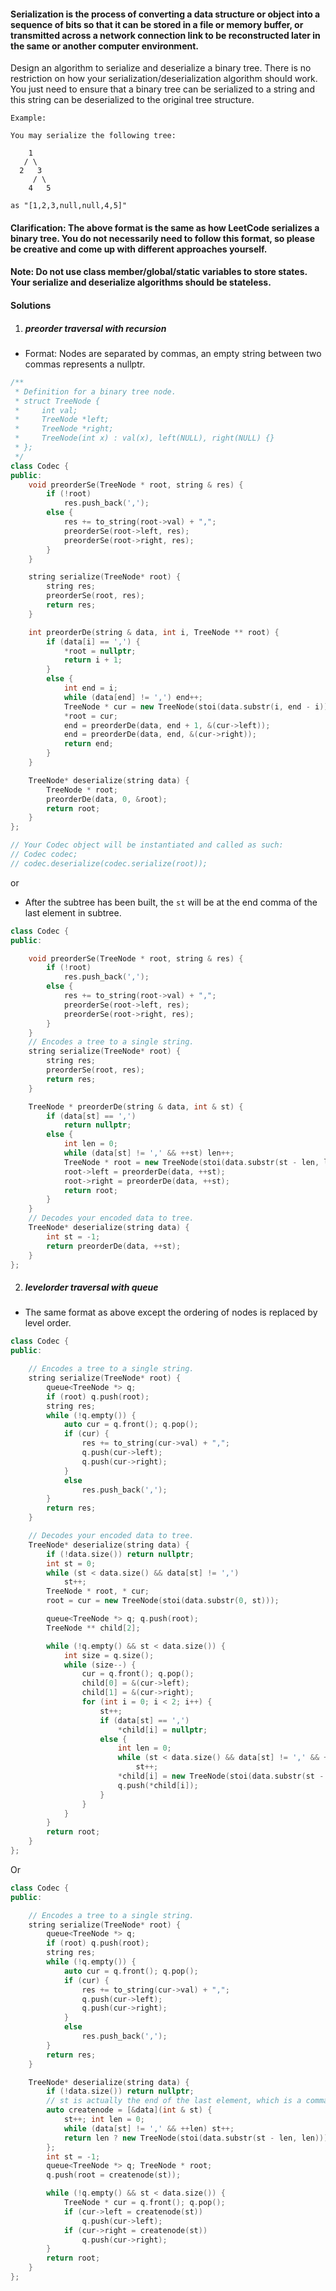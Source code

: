 #### Serialization is the process of converting a data structure or object into a sequence of bits so that it can be stored in a file or memory buffer, or transmitted across a network connection link to be reconstructed later in the same or another computer environment.

Design an algorithm to serialize and deserialize a binary tree. There is no restriction on how your serialization/deserialization algorithm should work. You just need to ensure that a binary tree can be serialized to a string and this string can be deserialized to the original tree structure.

```
Example: 

You may serialize the following tree:

    1
   / \
  2   3
     / \
    4   5

as "[1,2,3,null,null,4,5]"
```

#### Clarification: The above format is the same as how LeetCode serializes a binary tree. You do not necessarily need to follow this format, so please be creative and come up with different approaches yourself.

#### Note: Do not use class member/global/static variables to store states. Your serialize and deserialize algorithms should be stateless.

#### Solutions

1. ##### preorder traversal with recursion

- Format: Nodes are separated by commas, an empty string between two commas represents a nullptr.

```cpp
/**
 * Definition for a binary tree node.
 * struct TreeNode {
 *     int val;
 *     TreeNode *left;
 *     TreeNode *right;
 *     TreeNode(int x) : val(x), left(NULL), right(NULL) {}
 * };
 */
class Codec {
public:
    void preorderSe(TreeNode * root, string & res) {
        if (!root)
            res.push_back(',');
        else {
            res += to_string(root->val) + ",";
            preorderSe(root->left, res);
            preorderSe(root->right, res);
        }
    }

    string serialize(TreeNode* root) {
        string res;
        preorderSe(root, res);
        return res;
    }

    int preorderDe(string & data, int i, TreeNode ** root) {
        if (data[i] == ',') {
            *root = nullptr;
            return i + 1;
        }
        else {
            int end = i;
            while (data[end] != ',') end++;
            TreeNode * cur = new TreeNode(stoi(data.substr(i, end - i)));
            *root = cur;
            end = preorderDe(data, end + 1, &(cur->left));
            end = preorderDe(data, end, &(cur->right));
            return end;
        }
    }

    TreeNode* deserialize(string data) {
        TreeNode * root;
        preorderDe(data, 0, &root);
        return root;
    }
};

// Your Codec object will be instantiated and called as such:
// Codec codec;
// codec.deserialize(codec.serialize(root));
```


or

- After the subtree has been built, the `st` will be at the end comma of the last element in subtree.

```cpp
class Codec {
public:

    void preorderSe(TreeNode * root, string & res) {
        if (!root)
            res.push_back(',');
        else {
            res += to_string(root->val) + ",";
            preorderSe(root->left, res);
            preorderSe(root->right, res);
        }
    }
    // Encodes a tree to a single string.
    string serialize(TreeNode* root) {
        string res;
        preorderSe(root, res);
        return res;
    }

    TreeNode * preorderDe(string & data, int & st) {
        if (data[st] == ',')
            return nullptr;
        else {
            int len = 0;
            while (data[st] != ',' && ++st) len++;
            TreeNode * root = new TreeNode(stoi(data.substr(st - len, len)));
            root->left = preorderDe(data, ++st);
            root->right = preorderDe(data, ++st);
            return root;
        }
    }
    // Decodes your encoded data to tree.
    TreeNode* deserialize(string data) {
        int st = -1;
        return preorderDe(data, ++st);
    }
};
```

2. ##### levelorder traversal with queue

- The same format as above except the ordering of nodes is replaced by level order.

```cpp
class Codec {
public:

    // Encodes a tree to a single string.
    string serialize(TreeNode* root) {
        queue<TreeNode *> q;
        if (root) q.push(root);
        string res;
        while (!q.empty()) {
            auto cur = q.front(); q.pop();
            if (cur) {
                res += to_string(cur->val) + ",";
                q.push(cur->left);
                q.push(cur->right);
            }
            else
                res.push_back(',');
        }
        return res;
    }

    // Decodes your encoded data to tree.
    TreeNode* deserialize(string data) {
        if (!data.size()) return nullptr;
        int st = 0;
        while (st < data.size() && data[st] != ',')
            st++;
        TreeNode * root, * cur;
        root = cur = new TreeNode(stoi(data.substr(0, st)));

        queue<TreeNode *> q; q.push(root);
        TreeNode ** child[2];

        while (!q.empty() && st < data.size()) {
            int size = q.size();
            while (size--) {
                cur = q.front(); q.pop();
                child[0] = &(cur->left);
                child[1] = &(cur->right);
                for (int i = 0; i < 2; i++) {
                    st++;
                    if (data[st] == ',')
                        *child[i] = nullptr;
                    else {
                        int len = 0;
                        while (st < data.size() && data[st] != ',' && ++len)
                            st++;
                        *child[i] = new TreeNode(stoi(data.substr(st - len, len)));
                        q.push(*child[i]);
                    }
                }
            }
        }
        return root;
    }
};
```


Or

```cpp
class Codec {
public:

    // Encodes a tree to a single string.
    string serialize(TreeNode* root) {
        queue<TreeNode *> q;
        if (root) q.push(root);
        string res;
        while (!q.empty()) {
            auto cur = q.front(); q.pop();
            if (cur) {
                res += to_string(cur->val) + ",";
                q.push(cur->left);
                q.push(cur->right);
            }
            else
                res.push_back(',');
        }
        return res;
    }

    TreeNode* deserialize(string data) {
        if (!data.size()) return nullptr;
        // st is actually the end of the last element, which is a comma
        auto createnode = [&data](int & st) {
            st++; int len = 0;
            while (data[st] != ',' && ++len) st++;
            return len ? new TreeNode(stoi(data.substr(st - len, len))) : nullptr;
        };
        int st = -1;
        queue<TreeNode *> q; TreeNode * root;
        q.push(root = createnode(st));

        while (!q.empty() && st < data.size()) {
            TreeNode * cur = q.front(); q.pop();
            if (cur->left = createnode(st))
                q.push(cur->left);
            if (cur->right = createnode(st))
                q.push(cur->right);
        }
        return root;
    }
};
```